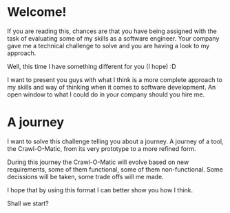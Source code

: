 # Welcome!

If you are reading this, chances are that you have being assigned with the task of evaluating some of my skills as a software engineer. Your company gave me a technical challenge to solve and you are having a look to my approach.

Well, this time I have something different for you (I hope) :D

I want to present you guys with what I think is a more complete approach to my skills and way of thinking when it comes to software development. An open window to what I could do in your company should you hire me.

# A journey
I want to solve this challenge telling you about a journey. A journey of a tool, the Crawl-O-Matic, from its very prototype to a more refined form.

During this journey the Crawl-O-Matic will evolve based on new requirements, some of them functional, some of them non-functional. Some decissions will be taken, some trade offs will me made.

I hope that by using this format I can better show you how I think.

Shall we start? 
